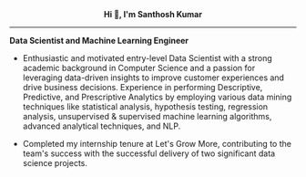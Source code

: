 <center><b>Hi 👋, I'm Santhosh Kumar</b></center>

------------
<b>Data Scientist and Machine Learning Engineer</b>

- Enthusiastic and motivated entry-level Data Scientist with a strong academic background in Computer Science and a passion for leveraging data-driven insights to improve customer experiences and drive business decisions.
Experience in performing Descriptive, Predictive, and Prescriptive Analytics by employing various data mining techniques like statistical analysis, hypothesis testing, regression analysis, unsupervised & supervised machine
learning algorithms, advanced analytical techniques, and NLP.

- Completed my internship tenure at Let's Grow More, contributing to the team's success with the successful delivery of two significant data science projects.

